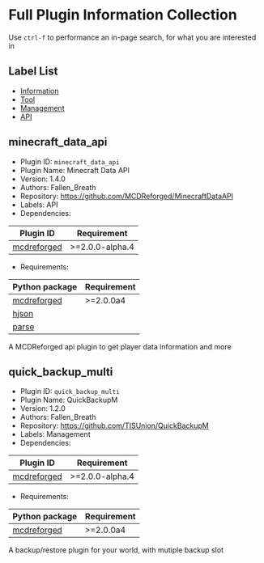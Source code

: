 # Full Plugin Information Collection

Use `ctrl-f` to performance an in-page search, for what you are interested in

## Label List

- [Information](/generated/labels/information.md)
- [Tool](/generated/labels/tool.md)
- [Management](/generated/labels/management.md)
- [API](/generated/labels/api.md)

## minecraft_data_api

- Plugin ID: `minecraft_data_api`
- Plugin Name: Minecraft Data API
- Version: 1.4.0
- Authors: Fallen_Breath
- Repository: https://github.com/MCDReforged/MinecraftDataAPI
- Labels: API
- Dependencies:

| Plugin ID | Requirement |
| --- | --- |
| [mcdreforged](/generated/full.md#mcdreforged) | \>=2.0.0-alpha.4 |

- Requirements:

| Python package | Requirement |
| --- | --- |
| [mcdreforged](https://pypi.org/project/mcdreforged/) | \>=2.0.0a4 |
| [hjson](https://pypi.org/project/hjson/) |  |
| [parse](https://pypi.org/project/parse/) |  |

A MCDReforged api plugin to get player data information and more

## quick_backup_multi

- Plugin ID: `quick_backup_multi`
- Plugin Name: QuickBackupM
- Version: 1.2.0
- Authors: Fallen_Breath
- Repository: https://github.com/TISUnion/QuickBackupM
- Labels: Management
- Dependencies:

| Plugin ID | Requirement |
| --- | --- |
| [mcdreforged](/generated/full.md#mcdreforged) | \>=2.0.0-alpha.4 |

- Requirements:

| Python package | Requirement |
| --- | --- |
| [mcdreforged](https://pypi.org/project/mcdreforged/) | \>=2.0.0a4 |

A backup/restore plugin for your world, with mutiple backup slot

